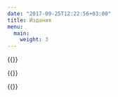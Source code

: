 ```yaml
---
date: "2017-09-25T12:22:56+03:00"
title: Издания
menu: 
  main:
    weight: 3
---
```



{{<related almanacs>}}

{{<related calendars>}}

{{<related posters>}}